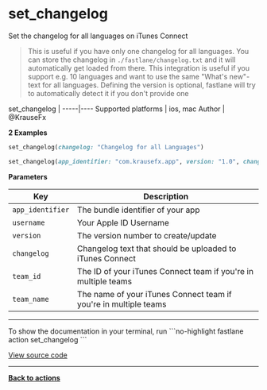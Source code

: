 # set_changelog


Set the changelog for all languages on iTunes Connect




> This is useful if you have only one changelog for all languages.
You can store the changelog in `./fastlane/changelog.txt` and it will automatically get loaded from there. This integration is useful if you support e.g. 10 languages and want to use the same "What's new"-text for all languages.
Defining the version is optional, fastlane will try to automatically detect it if you don't provide one


set_changelog |
-----|----
Supported platforms | ios, mac
Author | @KrauseFx



**2 Examples**

```ruby
set_changelog(changelog: "Changelog for all Languages")
```

```ruby
set_changelog(app_identifier: "com.krausefx.app", version: "1.0", changelog: "Changelog for all Languages")
```





**Parameters**

Key | Description
----|------------
  `app_identifier` | The bundle identifier of your app
  `username` | Your Apple ID Username
  `version` | The version number to create/update
  `changelog` | Changelog text that should be uploaded to iTunes Connect
  `team_id` | The ID of your iTunes Connect team if you're in multiple teams
  `team_name` | The name of your iTunes Connect team if you're in multiple teams




<hr />
To show the documentation in your terminal, run
```no-highlight
fastlane action set_changelog
```

<a href="https://github.com/fastlane/fastlane/blob/master/fastlane/lib/fastlane/actions/set_changelog.rb" target="_blank">View source code</a>

<hr />

<a href="/actions"><b>Back to actions</b></a>
